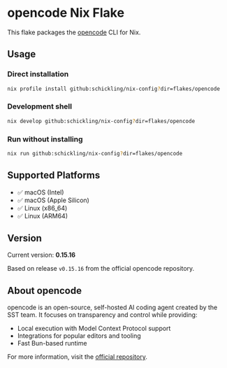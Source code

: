 # opencode Nix Flake

This flake packages the [opencode](https://github.com/sst/opencode) CLI for Nix.

## Usage

### Direct installation

```bash
nix profile install github:schickling/nix-config?dir=flakes/opencode
```

### Development shell

```bash
nix develop github:schickling/nix-config?dir=flakes/opencode
```

### Run without installing

```bash
nix run github:schickling/nix-config?dir=flakes/opencode
```

## Supported Platforms

- ✅ macOS (Intel)
- ✅ macOS (Apple Silicon)
- ✅ Linux (x86_64)
- ✅ Linux (ARM64)

## Version

Current version: **0.15.16**

Based on release `v0.15.16` from the official opencode repository.

## About opencode

opencode is an open-source, self-hosted AI coding agent created by the SST team. It focuses on transparency and control while providing:

- Local execution with Model Context Protocol support
- Integrations for popular editors and tooling
- Fast Bun-based runtime

For more information, visit the [official repository](https://github.com/sst/opencode).
